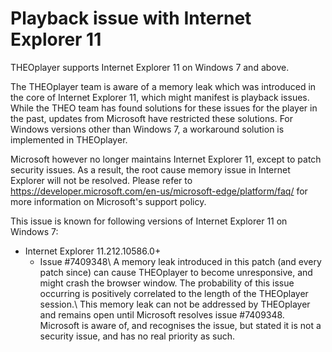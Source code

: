 # Playback issue with Internet Explorer 11

THEOplayer supports Internet Explorer 11 on Windows 7 and above.

The THEOplayer team is aware of a memory leak which was introduced in the core of Internet Explorer 11, which might manifest is playback issues. While the THEO team has found solutions for these issues for the player in the past, updates from Microsoft have restricted these solutions. For Windows versions other than Windows 7, a workaround solution is implemented in THEOplayer.

Microsoft however no longer maintains Internet Explorer 11, except to patch security issues. As a result, the root cause memory issue in Internet Explorer will not be resolved. Please refer to https://developer.microsoft.com/en-us/microsoft-edge/platform/faq/ for more information on Microsoft's support policy.

This issue is known for following versions of Internet Explorer 11 on Windows 7:

- Internet Explorer 11.212.10586.0+
    - Issue #7409348\ A memory leak introduced in this patch (and every patch since) can cause THEOplayer to become unresponsive, and might crash the browser window. The probability of this issue occurring is positively correlated to the length of the THEOplayer session.\ This memory leak can not be addressed by THEOplayer and remains open until Microsoft resolves issue #7409348. Microsoft is aware of, and recognises the issue, but stated it is not a security issue, and has no real priority as such.